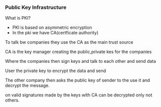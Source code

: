 ### Public Key Infrastructure

What is PKI?
- PKI is based on asymmetric encryption
- In the pki we have CA(certficate authority)

To talk bw companies they use the CA as the main trust source 

CA is the key manager creating the public,private kes for the companies

Where the companies then sign keys and talk to each other and send data

User the private key to encrypt the data and send

The other company then asks the public key of sender to the use it and decrypt the message.

on valid signatures made by the keys with CA can be decrypted only not others.
